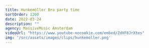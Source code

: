 ```yaml
---
title: Hunkemöller Bra party time
sortOrder: 1200
date: 2022-03-24
description: ""
agency: MassiveMusic Amsterdam
videoUrl: "https://www.youtube-nocookie.com/embed/ZdVF8JrXtes"
img: '/src/assets/images/clips/hunkemoller.png'
---
```

